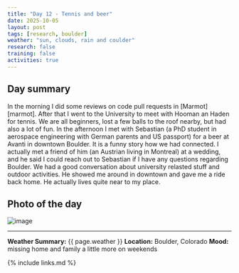 ```yaml
---
title: "Day 12 - Tennis and beer"
date: 2025-10-05
layout: post
tags: [research, boulder]
weather: "sun, clouds, rain and coulder"
research: false
training: false
activities: true
---
```


## Day summary
In the morning I did some reviews on code pull requests in [Marmot][marmot].
After that I went to the University to meet with Hooman an Haden for tennis.
We are all beginners, lost a few balls to the roof nearby, but had also a lot of fun.
In the afternoon I met with Sebastian (a PhD student in aerospace engineering with German parents and US passport) for a beer at Avanti in downtown Boulder.
It is a funny story how we had connected. I actually met a friend of him (an Austrian living in Montreal) at a wedding, and he said I could reach out to Sebastian if I have any questions regarding Boulder. We had a good conversation about university relasted stuff and outdoor activities.
He showed me around in downtown and gave me a ride back home. He actually lives quite near to my place.


## Photo of the day
![image](/alex-goes-usa-diary/photos/2025-10-05.jpg)

---

**Weather Summary:** {{ page.weather }}
**Location:** Boulder, Colorado
**Mood:** missing home and family a little more on weekends

{% include links.md %}